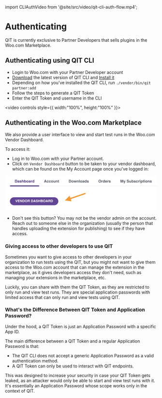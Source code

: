 import CLIAuthVideo from '@site/src/video/qit-cli-auth-flow.mp4';

# Authenticating

QIT is currently exclusive to Partner Developers that sells plugins in the Woo.com Marketplace.

## Authenticating using QIT CLI

- Login to Woo.com with your Partner Developer account
- [Download](https://github.com/woocommerce/qit-cli/releases/latest/) the latest version of QIT CLI and [Install it](/cli/getting-started?id=installing)
- Depending on how you've installed the QIT CLI, run `./vendor/bin/qit partner:add`
- Follow the steps to generate a QIT Token
- Enter the QIT Token and username in the CLI

<video controls style={{ width:"100%", height:"100%" }}>
    <source src={CLIAuthVideo} />
</video>

## Authenticating in the Woo.com Marketplace

We also provide a user interface to view and start test runs in the Woo.com Vendor Dashboard.

To access it:

- Log in to Woo.com with your Partner account.
- Click on `Vendor Dashboard` button to be taken to your vendor dashboard, which can be found on the My Account page once you've logged in:

![go-to-dashboard](../dashboard/_media/go-to-dashboard.png)

- Don't see this button? You may not be the vendor admin on the account. Reach out to someone else in the organization (usually the person that handles uploading the extension for publishing) to see if they have access.

### Giving access to other developers to use QIT

Sometimes you want to give access to other developers in your organization to run tests using the QIT, but you might not want to give them access to the Woo.com account that can manage the extension in the marketplace, as it gives developers access they don't need, such as managing your extensions in the marketplace, etc.

Luckily, you can share with them the QIT Token, as they are restricted to only run and view test runs. They are special application passwords with limited access that can only run and view tests using QIT.

### What's the Difference Between QIT Token and Application Password?

Under the hood, a QIT Token is just an Application Password with a specific App ID.

The main difference between a QIT Token and a regular Application Password is that:

- The QIT CLI does not accept a generic Application Password as a valid authentication method.
- A QIT Token can only be used to interact with QIT endpoints.

This was designed to increase your security in case your QIT Token gets leaked, as an attacker would only be able to start and view test runs with it. It's essentially an Application Password whose scope works only in the context of QIT.